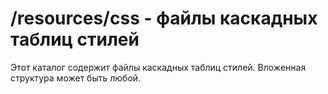 # /resources/css - файлы каскадных таблиц стилей

Этот каталог содержит файлы каскадных таблиц стилей. Вложенная структура может быть любой.